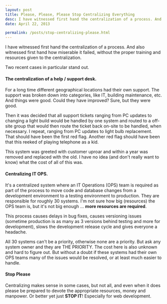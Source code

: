```yaml
---
layout: post
title: Please, Please, Please Stop Centralizing Everything
desc: I have witnessed first hand the centralization of a process. And also witnessed first hand how miserable it failed, without the proper training and resources given to the centralization. <strong>STOP.</strong>
date: April 22, 2013

permalink: /posts/stop-centralizing-please.html
---
```

I have witnessed first hand the centralization of a process. And also witnessed first hand how miserable it failed, without the proper training and resources given to the centralization.

Two recent cases in particular stand out.

#### The centralization of a help / support desk.

For a long time different geographical locations had their own support. The support was broken down into categories, like IT, building maintenance, etc. And things were good. Could they have improved? Sure, but they were good.

Then it was decided that all support tickets ranging from PC updates to changing a light build would be handled by one system and routed to a off-site group that would then route the ticket back on-site to be handled, when necessary. I repeat, ranging from PC updates to light bulb replacement. That should have been the first red flag. Another red flag should have been that this reeked of playing telephone as a kid.

This system was greeted with customer uproar and within a year was removed and replaced with the old. I have no idea (and don't really want to know) what the cost of all of this was.

#### Centralizing IT OPS.

It's a centralized system where an IT Operations (OPS) team is required as part of the process to move code and database changes from a development environment to a testing environment to production. They are responsible for roughly 30 systems. I'm not sure how big (resources) the OPS team is, but it's not big enough … <strong>more resources are required</strong>.

This process causes delays in bug fixes, causes versioning issues (sometime production is as many as 3 versions behind testing and more for development), slows the development release cycle and gives everyone a headache.

All 30 systems can't be a priority, otherwise none are a priority. But ask any system owner and they are THE PRIORITY. The cost here is also unknown and hard to figure out. But without a doubt if these systems had their own OPS teams many of the issues would be resolved, or at least much easier to handle.

#### Stop Please

Centralizing makes sense in some cases, but not all, and even when it does please be prepared to devote the appropriate resources, money and manpower. Or better yet just <strong>STOP IT</strong>! Especially for web development.
